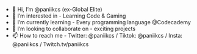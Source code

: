 - 👋 Hi, I’m @paniikcs (ex-Global Elite)
- 👀 I’m interested in - Learning Code & Gaming 
- 🌱 I’m currently learning - Every programming language @Codecademy
- 💞️ I’m looking to collaborate on - exciting projects
- 📫 How to reach me - Twitter: @paniikcs / Tiktok: @paniikcs / Insta: @paniikcs / Twitch.tv/paniikcs

<!---
paniikcs/paniikcs is a ✨ special ✨ repository because its `README.md` (this file) appears on your GitHub profile.
You can click the Preview link to take a look at your changes.
--->
